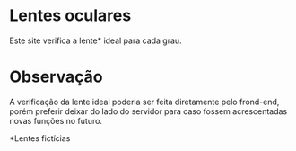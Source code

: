 # Lentes oculares

Este site verifica a lente* ideal para cada grau.

# Observação

A verificação da lente ideal poderia ser feita diretamente pelo frond-end, porém preferir deixar do lado do servidor
para caso fossem acrescentadas novas funções no futuro.

*Lentes fictícias